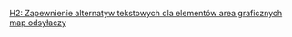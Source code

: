 [H2: Zapewnienie alternatyw tekstowych dla elementów area graficznych map odsyłaczy](https://www.w3.org/WAI/WCAG21/Techniques/html/H2)